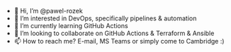 - 👋 Hi, I’m @pawel-rozek
- 👀 I’m interested in DevOps, specifically pipelines & automation
- 🌱 I’m currently learning GitHub Actions
- 💞️ I’m looking to collaborate on GitHub Actions & Terraform & Ansible
- 📫 How to reach me? E-mail, MS Teams or simply come to Cambridge :)

<!---
pawel-rozek/pawel-rozek is a ✨ special ✨ repository because its `README.md` (this file) appears on your GitHub profile.
You can click the Preview link to take a look at your changes.
--->
